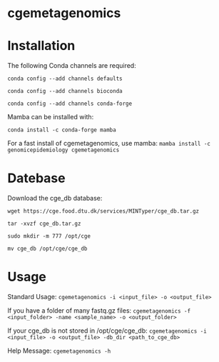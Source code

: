 # cgemetagenomics

# Installation

The following Conda channels are required:

`conda config --add channels defaults`

`conda config --add channels bioconda`

`conda config --add channels conda-forge`

Mamba can be installed with:

`conda install -c conda-forge mamba`

For a fast install of cgemetagenomics, use mamba:
`mamba install -c genomicepidemiology cgemetagenomics`


# Datebase

Download the cge_db database:

`wget https://cge.food.dtu.dk/services/MINTyper/cge_db.tar.gz`

`tar -xvzf cge_db.tar.gz`

`sudo mkdir -m 777 /opt/cge`

`mv cge_db /opt/cge/cge_db`


# Usage

Standard Usage:
`cgemetagenomics -i <input_file> -o <output_file>`

If you have a folder of many fastq.gz files:
`cgemetagenomics -f <input_folder> -name <sample_name> -o <output_folder>`

If your cge_db is not stored in /opt/cge/cge_db:
`cgemetagenomics -i <input_file> -o <output_file> -db_dir <path_to_cge_db>`

Help Message:
`cgemetagenomics -h`
